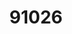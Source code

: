 ---
title: '91026'
categories:
  - MAE0
  - MCS1S
  - MAT0
  - PMA1
description: Apply numeric reasoning in solving problems
pdf: 'https://www.nzqa.govt.nz/nqfdocs/ncea-resource/achievements/2019/as91026.pdf'
level: '1'
credits: '4'
assessment: Internal
---